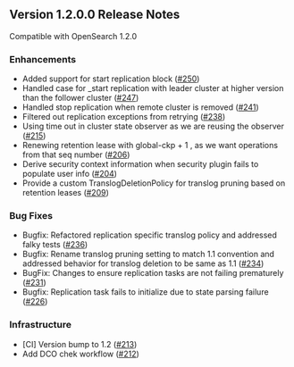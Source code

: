 ## Version 1.2.0.0 Release Notes

Compatible with OpenSearch 1.2.0
### Enhancements
* Added support for start replication block ([#250](https://github.com/opensearch-project/cross-cluster-replication/pull/250))
* Handled case for _start replication with leader cluster at higher version than the follower cluster ([#247](https://github.com/opensearch-project/cross-cluster-replication/pull/247))
* Handled stop replication when remote cluster is removed ([#241](https://github.com/opensearch-project/cross-cluster-replication/pull/241))
* Filtered out replication exceptions from retrying ([#238](https://github.com/opensearch-project/cross-cluster-replication/pull/238))
* Using time out in cluster state observer as we are reusing the observer ([#215](https://github.com/opensearch-project/cross-cluster-replication/pull/215))
* Renewing retention lease with global-ckp + 1 , as we want operations from that seq number ([#206](https://github.com/opensearch-project/cross-cluster-replication/pull/206))
* Derive security context information when security plugin fails to populate user info ([#204](https://github.com/opensearch-project/cross-cluster-replication/pull/204))
* Provide a custom TranslogDeletionPolicy for translog pruning based on retention leases ([#209](https://github.com/opensearch-project/cross-cluster-replication/pull/209))

### Bug Fixes
* Bugfix: Refactored replication specific translog policy and addressed falky tests ([#236](https://github.com/opensearch-project/cross-cluster-replication/pull/236))
* Bugfix: Rename translog pruning setting to match 1.1 convention and addressed behavior for translog deletion to be same as 1.1 ([#234](https://github.com/opensearch-project/cross-cluster-replication/pull/234))
* BugFix: Changes to ensure replication tasks are not failing prematurely ([#231](https://github.com/opensearch-project/cross-cluster-replication/pull/231))
* Bugfix: Replication task fails to initialize due to state parsing failure ([#226](https://github.com/opensearch-project/cross-cluster-replication/pull/226))

### Infrastructure
* [CI] Version bump to 1.2 ([#213](https://github.com/opensearch-project/cross-cluster-replication/pull/213))
* Add DCO chek workflow ([#212](https://github.com/opensearch-project/cross-cluster-replication/pull/212))
